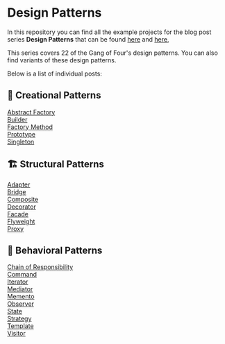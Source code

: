 # Design Patterns

In this repository you can find all the example projects for the blog post series **Design Patterns** that can be found [here](https://dfordebugging.wordpress.com/tag/design-patterns/) and [here](https://dev.to/kalkwst/series/19540),

This series covers 22 of the Gang of Four's design patterns. You can also find variants of these design patterns. 

Below is a list of individual posts:

## :hammer: Creational Patterns
[Abstract Factory]()<br/>
[Builder](https://dfordebugging.wordpress.com/2022/08/30/builder-pattern-in-c/)<br/>
[Factory Method](https://dfordebugging.wordpress.com/2022/09/07/factory-method-pattern-in-c/)<br/>
[Prototype]()<br/>
[Singleton](https://dfordebugging.wordpress.com/2022/09/06/singleton-pattern-in-c/)<br/>

## :building_construction: Structural Patterns
[Adapter]() <br/>
[Bridge]()<br/>
[Composite](https://dfordebugging.wordpress.com/2022/09/04/composite-pattern-in-c/)<br/>
[Decorator](https://dfordebugging.wordpress.com/2022/09/01/decorator-pattern-in-c/)<br/>
[Facade]()<br/>
[Flyweight]()<br/>
[Proxy]()<br/>

## :speech_balloon: Behavioral Patterns
[Chain of Responsibility]()<br/>
[Command]()<br/>
[Iterator]()<br/>
[Mediator]()<br/>
[Memento]()<br/>
[Observer]()<br/>
[State]()<br/>
[Strategy]()<br/>
[Template]()<br/>
[Visitor]()<br/>
